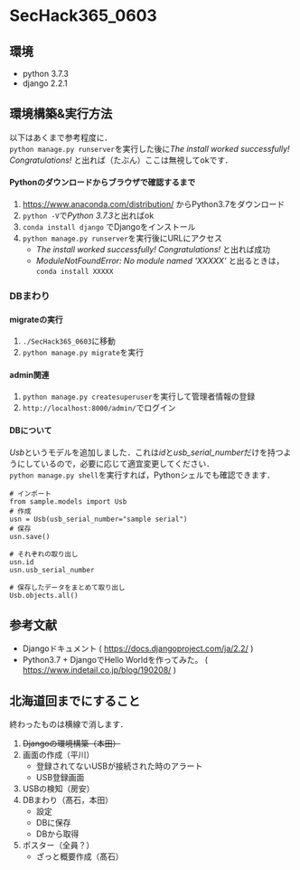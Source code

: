 # SecHack365_0603

## 環境
- python 3.7.3
- django 2.2.1  

## 環境構築&実行方法
以下はあくまで参考程度に．  
`python manage.py runserver`を実行した後に*The install worked successfully! Congratulations!* と出れば（たぶん）ここは無視してokです．
#### Pythonのダウンロードからブラウザで確認するまで
1. https://www.anaconda.com/distribution/ からPython3.7をダウンロード
1. `python -V`で*Python 3.7.3*と出ればok
1. `conda install django` でDjangoをインストール
1. `python manage.py runserver`を実行後にURLにアクセス
    - *The install worked successfully! Congratulations!* と出れば成功
    - *ModuleNotFoundError: No module named 'XXXXX'* と出るときは，`conda install XXXXX`

### DBまわり
#### migrateの実行
1. `./SecHack365_0603`に移動
1. `python manage.py migrate`を実行
#### admin関連
1. `python manage.py createsuperuser`を実行して管理者情報の登録
1. `http://localhost:8000/admin/`でログイン
#### DBについて
*Usb*というモデルを追加しました．これは*id*と*usb_serial_number*だけを持つようにしているので，必要に応じて適宜変更してください．  
`python manage.py shell`を実行すれば，Pythonシェルでも確認できます．
```
# インポート
from sample.models import Usb
# 作成
usn = Usb(usb_serial_number="sample serial")
# 保存
usn.save()

# それぞれの取り出し
usn.id
usn.usb_serial_number

# 保存したデータをまとめて取り出し
Usb.objects.all()
```

## 参考文献
- Djangoドキュメント ( https://docs.djangoproject.com/ja/2.2/ )
- Python3.7 + DjangoでHello Worldを作ってみた。 ( https://www.indetail.co.jp/blog/190208/ )

## 北海道回までにすること
終わったものは横線で消します．
1. ~~Djangoの環境構築（本田）~~
1. 画面の作成（平川）
    - 登録されてないUSBが接続された時のアラート
    - USB登録画面
1. USBの検知（房安）
1. DBまわり（髙石，本田）
    - 設定
    - DBに保存
    - DBから取得
1. ポスター（全員？）
    - ざっと概要作成（髙石）